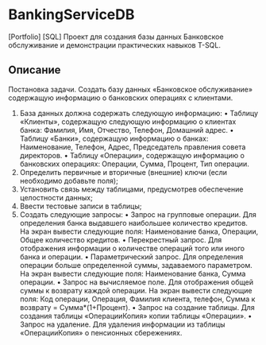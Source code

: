 # BankingServiceDB
[Portfolio] [SQL] Проект для создания базы данных Банковское обслуживание и демонстрации практических навыков T-SQL.

## Описание
Постановка задачи. Создать базу данных «Банковское обслуживание» содержащую информацию о банковских операциях с клиентами.
1) База данных должна содержать следующую информацию:
• Таблицу «Клиенты», содержащую следующую информацию о клиентах банка: Фамилия, Имя, Отчество, Телефон, Домашний адрес.
• Таблицу «Банки», содержащую информацию о банках: Наименование, Телефон, Адрес, Председатель правления совета директоров.
• Таблицу «Операции», содержащую информацию о банковских операциях: Операции, Сумма, Процент, Тип операции. 
2) Определить первичные и вторичные (внешние) ключи (если необходимо добавьте поля);
3) Установить связь между таблицами, предусмотрев обеспечение целостности данных;
4) Ввести тестовые записи в таблицы;
5) Создать следующие запросы:
• Запрос на групповые операции. Для определения банка выдавшего наибольшее количество кредитов. На экран вывести следующие поля: Наименование банка, Операции, Общее количество кредитов.
• Перекрестный запрос. Для отображения информации о количестве операций того или иного банка и операции.
• Параметрический запрос. Для определения операции больше определенной суммы, задаваемого параметром. На экран вывести следующие поля: Наименование банка, Сумма операции.
• Запрос на вычисляемое поле. Для отображения общей суммы к возврату каждой операции. На экран вывести следующие поля: Код операции, Операция, Фамилия клиента, телефон, Сумма к возврату = Сумма*(1+Процент).
• Запрос на создание таблицы. Для создания таблицы «ОперацииКопия» копии таблицы «Операции».
• Запрос на удаление. Для удаления информации из таблицы «ОперацииКопия» о пенсионных сбережениях.
